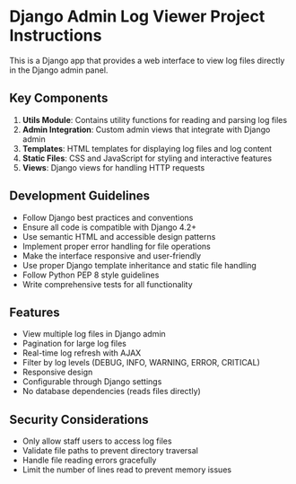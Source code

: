 <!-- Use this file to provide workspace-specific custom instructions to Copilot. For more details, visit https://code.visualstudio.com/docs/copilot/copilot-customization#_use-a-githubcopilotinstructionsmd-file -->

# Django Admin Log Viewer Project Instructions

This is a Django app that provides a web interface to view log files directly in the Django admin panel.

## Key Components

1. **Utils Module**: Contains utility functions for reading and parsing log files
2. **Admin Integration**: Custom admin views that integrate with Django admin
3. **Templates**: HTML templates for displaying log files and log content
4. **Static Files**: CSS and JavaScript for styling and interactive features
5. **Views**: Django views for handling HTTP requests

## Development Guidelines

- Follow Django best practices and conventions
- Ensure all code is compatible with Django 4.2+
- Use semantic HTML and accessible design patterns
- Implement proper error handling for file operations
- Make the interface responsive and user-friendly
- Use proper Django template inheritance and static file handling
- Follow Python PEP 8 style guidelines
- Write comprehensive tests for all functionality

## Features

- View multiple log files in Django admin
- Pagination for large log files
- Real-time log refresh with AJAX
- Filter by log levels (DEBUG, INFO, WARNING, ERROR, CRITICAL)
- Responsive design
- Configurable through Django settings
- No database dependencies (reads files directly)

## Security Considerations

- Only allow staff users to access log files
- Validate file paths to prevent directory traversal
- Handle file reading errors gracefully
- Limit the number of lines read to prevent memory issues
